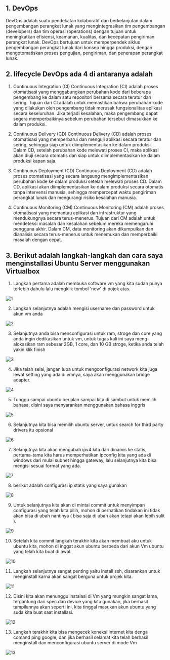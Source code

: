 ## 1. DevOps 
DevOps adalah suatu pendekatan kolaboratif dan berkelanjutan dalam pengembangan perangkat lunak yang mengintegrasikan tim pengembangan (developers) dan tim operasi (operations) dengan tujuan untuk meningkatkan efisiensi, keamanan, kualitas, dan kecepatan pengiriman perangkat lunak. DevOps bertujuan untuk memperpendek siklus pengembangan perangkat lunak dari konsep hingga produksi, dengan mengotomatiskan proses pengujian, pengiriman, dan penerapan perangkat lunak.

## 2. lifecycle DevOps ada 4 di antaranya adalah

   1. Continuous Integration (CI) Continuous Integration (CI) adalah proses otomatisasi yang menggabungkan perubahan kode dari beberapa pengembang ke dalam satu repositori bersama secara teratur dan sering. Tujuan dari CI adalah untuk memastikan bahwa perubahan kode yang dilakukan oleh pengembang tidak merusak fungsionalitas aplikasi secara keseluruhan. Jika terjadi kesalahan, maka pengembang dapat segera memperbaikinya sebelum perubahan tersebut dimasukkan ke dalam produksi.

   2. Continuous Delivery (CD) Continuous Delivery (CD) adalah proses otomatisasi yang memperbarui dan menguji aplikasi secara teratur dan sering, sehingga siap untuk diimplementasikan ke dalam produksi. Dalam CD, setelah perubahan kode melewati proses CI, maka aplikasi akan diuji secara otomatis dan siap untuk diimplementasikan ke dalam produksi kapan saja.

   3. Continuous Deployment (CD) Continuous Deployment (CD) adalah proses otomatisasi yang secara langsung mengimplementasikan perubahan kode ke dalam produksi setelah melewati proses CD. Dalam CD, aplikasi akan diimplementasikan ke dalam produksi secara otomatis tanpa intervensi manusia, sehingga mempercepat waktu pengiriman perangkat lunak dan mengurangi risiko kesalahan manusia.

   4. Continuous Monitoring (CM) Continuous Monitoring (CM) adalah proses otomatisasi yang memantau aplikasi dan infrastruktur yang mendukungnya secara terus-menerus. Tujuan dari CM adalah untuk mendeteksi masalah dan kesalahan sebelum mereka memengaruhi pengguna akhir. Dalam CM, data monitoring akan dikumpulkan dan dianalisis secara terus-menerus untuk menemukan dan memperbaiki masalah dengan cepat.
   
   
## 3. Berikut adalah langkah-langkah dan cara saya menginstallasi Ubuntu Server menggunakan Virtualbox

1. Langkah pertama adalah membuka software vm yang kita sudah punya terlebih dahulu lalu mengklik tombol 'new' di pojok atas.

![1](/week-1/Introduction-to-DevOps/img/1.png)

2. Langkah selanjutnya adalah mengisi username dan password untuk akun vm anda

![2](/week-1/Introduction-to-DevOps/img/2.png)

3. Selanjutnya anda bisa menconfigurasi untuk ram, stroge dan core yang anda ingin dedikasikan untuk vm, untuk tugas kali ini saya meng-alokasikan ram sebesar 2GB, 1 core, dan 10 GB stroge, ketika anda telah yakin klik finish

![3](/week-1/Introduction-to-DevOps/img/3.png)

4. Jika telah selai, jangan lupa untuk mengconfigurasi network kita juga lewat setting yang ada di vmnya, saya akan menggunakan bridge adapter.

![4](/week-1/Introduction-to-DevOps/img/4.png)

5. Tunggu sampai ubuntu berjalan sampai kita di sambut untuk memilih bahasa, disini saya menyarankan menggunakan bahasa inggris

![5](/week-1/Introduction-to-DevOps/img/5.png)

6. Selanjutnya kita bisa memilih ubuntu server, untuk search for third party drivers itu opsional

![6](/week-1/Introduction-to-DevOps/img/6.png)

7. Selanjutnya kita akan mengubah ipv4 kita dari dinamis ke statis, pertama-tama kita harus memperhatikan ipconfig kita yang ada di windows dari mulai subnet hingga gateway, lalu selanjutnya kita bisa mengisi sesuai format yang ada.

![7](/week-1/Introduction-to-DevOps/img/7.png)

8. berikut adalah configurasi ip statis yang saya gunakan 

![8](/week-1/Introduction-to-DevOps/img/8.png)

9. Untuk selanjutnya kita akan di mintai commit untuk menyimpan configurasi yang telah kita pilih, mohon di perhatikan tindakan ini tidak akan bisa di ubah nantinya ( bisa saja di ubah akan tetapi akan lebih sulit ).

![9](/week-1/Introduction-to-DevOps/img/9.png)

10. Setelah kita commit langkah terakhir kita akan membuat aku untuk ubuntu kita, mohon di inggat akun ubuntu berbeda dari akun Vm ubuntu yang telah kita buat di awal.

![10](/week-1/Introduction-to-DevOps/img/10.png)

11. Langkah selanjutnya sangat penting yaitu install ssh, disarankan untuk menginstall karna akan sangat berguna untuk projek kita.

![11](/week-1/Introduction-to-DevOps/img/11.png)

12. Disini kita akan menunggu instalasi di Vm yang mungkin sangat lama, tergantung dari spec dan device yang kita gunakan, jika berhasil tampilannya akan seperti ini, kita tinggal masukan akun ubuntu yang suda kita buat saat installasi.

![12](/week-1/Introduction-to-DevOps/img/12.png)

13. Langkah terakhir kita bisa mengecek koneksi internet kita denga comand ping google, dan jika berhasil selamat kita telah berhasil menginstall dan menconfigurasi ubuntu server di mode Vm

![13](/week-1/Introduction-to-DevOps/img/13.png)























